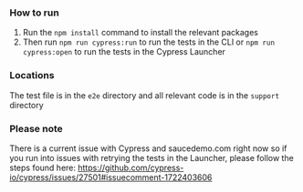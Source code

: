 ### How to run

1. Run the `npm install` command to install the relevant packages
2. Then run `npm run cypress:run` to run the tests in the CLI or `npm run cypress:open` to run the tests in the Cypress Launcher

### Locations
The test file is in the `e2e` directory and all relevant code is in the `support` directory

### Please note
There is a current issue with Cypress and saucedemo.com right now so if you run into issues with retrying the tests in the Launcher, please follow the steps found here: https://github.com/cypress-io/cypress/issues/27501#issuecomment-1722403606